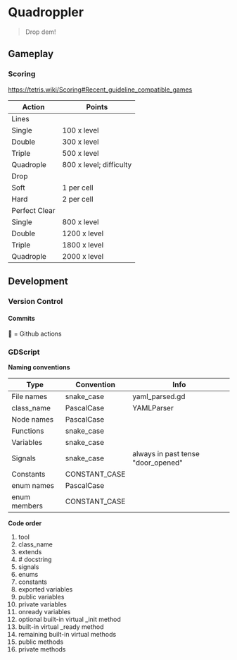 # Quadroppler

> Drop dem!

## Gameplay

### Scoring

https://tetris.wiki/Scoring#Recent_guideline_compatible_games

|Action			|Points
|---------------|-------
|Lines
|Single			|100 x level
|Double			|300 x level
|Triple			|500 x level
|Quadrople		|800 x level; difficulty
|Drop
|Soft			|1 per cell
|Hard			|2 per cell
|Perfect Clear
|Single			|800 x level
|Double			|1200 x level
|Triple			|1800 x level
|Quadrople		|2000 x level

## Development

### Version Control

#### Commits

📡 = Github actions

### GDScript

**Naming conventions**

|Type         |Convention    |Info								|
|-------------|--------------|----------------------------------|
|File names   |snake_case    |yaml_parsed.gd 					|
|class_name   |PascalCase	 |YAMLParser						|
|Node names   |PascalCase	 |									|
|Functions    |snake_case	 |									|
|Variables	  |snake_case	 |									|
|Signals	  |snake_case	 |always in past tense "door_opened"|
|Constants	  |CONSTANT_CASE |									|
|enum names	  |PascalCase	 |									|
|enum members |CONSTANT_CASE |									|


**Code order**

01. tool
02. class_name
03. extends
04. \# docstring
05. signals
06. enums
07. constants
08. exported variables
09. public variables
10. private variables
11. onready variables
12. optional built-in virtual _init method
13. built-in virtual _ready method
14. remaining built-in virtual methods
15. public methods
16. private methods

